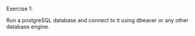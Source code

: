Exercise 1:


Run a postgreSQL database and connect to it using dbeaver or any other database engine.